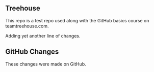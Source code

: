 ## Treehouse

This repo is a test repo used along with the GitHub basics course on teamtreehouse.com.

Adding yet another line of changes.

## GitHub Changes

These changes were made on GitHub.

